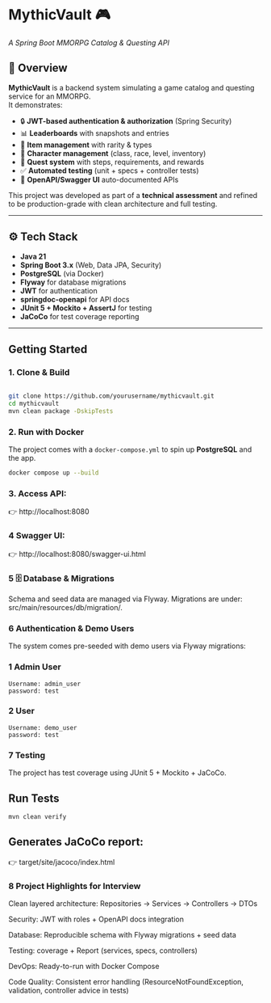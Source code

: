 # MythicVault 🎮  
*A Spring Boot MMORPG Catalog & Questing API*  

## 📌 Overview  
**MythicVault** is a backend system simulating a game catalog and questing service for an MMORPG.  
It demonstrates:  

- 🔒 **JWT-based authentication & authorization** (Spring Security)  
- 📊 **Leaderboards** with snapshots and entries  
- 🎒 **Item management** with rarity & types  
- 🧙 **Character management** (class, race, level, inventory)  
- 📜 **Quest system** with steps, requirements, and rewards  
- ✅ **Automated testing** (unit + specs + controller tests)  
- 📖 **OpenAPI/Swagger UI** auto-documented APIs  

This project was developed as part of a **technical assessment** and refined to be production-grade with clean architecture and full testing.  

---

## ⚙️ Tech Stack  
- **Java 21**  
- **Spring Boot 3.x** (Web, Data JPA, Security)  
- **PostgreSQL** (via Docker)  
- **Flyway** for database migrations  
- **JWT** for authentication  
- **springdoc-openapi** for API docs  
- **JUnit 5 + Mockito + AssertJ** for testing  
- **JaCoCo** for test coverage reporting  

---

## Getting Started  

### 1. Clone & Build  
```bash

git clone https://github.com/yourusername/mythicvault.git
cd mythicvault
mvn clean package -DskipTests

`````

### 2. Run with Docker

The project comes with a `docker-compose.yml` to spin up **PostgreSQL** and the app.
```bash
docker compose up --build
`````

### 3. Access API:
👉 http://localhost:8080

### 4 Swagger UI:
👉 http://localhost:8080/swagger-ui.html

### 5 🗄️ Database & Migrations

Schema and seed data are managed via Flyway.
Migrations are under: src/main/resources/db/migration/.

### 6 Authentication & Demo Users
The system comes pre-seeded with demo users via Flyway migrations:
  ### 1 Admin User
    Username: admin_user
    password: test
  ### 2 User
    Username: demo_user
    password: test

### 7 Testing
The project has test coverage using JUnit 5 + Mockito + JaCoCo.
## Run Tests

```bash
mvn clean verify
`````
## Generates JaCoCo report:
👉 target/site/jacoco/index.html

### 8 Project Highlights for Interview

Clean layered architecture: Repositories → Services → Controllers → DTOs

Security: JWT with roles + OpenAPI docs integration

Database: Reproducible schema with Flyway migrations + seed data

Testing: coverage + Report (services, specs, controllers)

DevOps: Ready-to-run with Docker Compose

Code Quality: Consistent error handling (ResourceNotFoundException, validation, controller advice in tests)
